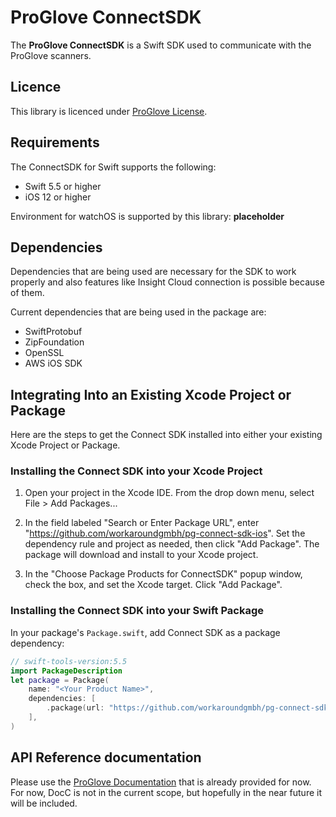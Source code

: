 # ProGlove ConnectSDK

The **ProGlove ConnectSDK** is a Swift SDK used to communicate with the ProGlove scanners.

## Licence

This library is licenced under [ProGlove License](/LICENSE).

## Requirements

The ConnectSDK for Swift supports the following:
- Swift 5.5 or higher
- iOS 12 or higher

Environment for watchOS is supported by this library:
**placeholder**

## Dependencies

Dependencies that are being used are necessary for the SDK to work properly and also features like Insight Cloud connection is possible because of them.

Current dependencies that are being used in the package are:
- SwiftProtobuf
- ZipFoundation
- OpenSSL
- AWS iOS SDK

## Integrating Into an Existing Xcode Project or Package

Here are the steps to get the Connect SDK installed into either your existing Xcode Project or Package.
### Installing the Connect SDK into your Xcode Project

1. Open your project in the Xcode IDE.  From the drop down menu, select File > Add Packages...

2. In the field labeled "Search or Enter Package URL", enter "https://github.com/workaroundgmbh/pg-connect-sdk-ios".  Set the
dependency rule and project as needed, then click "Add Package". The package will download and install to your Xcode
project.

1. In the "Choose Package Products for ConnectSDK" popup window, check the box, and set the Xcode target.  Click "Add Package".

### Installing the Connect SDK into your Swift Package

In your package's `Package.swift`, add Connect SDK as a package dependency:
```swift
// swift-tools-version:5.5
import PackageDescription
let package = Package(
    name: "<Your Product Name>",
    dependencies: [
		.package(url: "https://github.com/workaroundgmbh/pg-connect-sdk-ios", .upToNextMajor(from: "1.8.0"))
    ],
)
```
## API Reference documentation

Please use the [ProGlove Documentation](https://docs.proglove.com/en/insight-mobile--ios-.html) that is already provided for now.
For now, DocC is not in the current scope, but hopefully in the near future it will be included.
